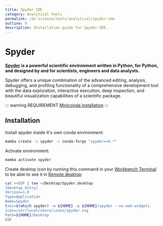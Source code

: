 ```yaml
---
title: Spyder IDE
category: Analytical tools
permalink: /do-science/tools/analytical/spyder-ide
outline: 0
description: Installation guide for Spyder-IDE.
---
```


# Spyder

**[Spyder](https://www.spyder-ide.org/) is a powerful scientific environment written in Python, for Python, and designed by and for scientists, engineers and data analysts.**

Spyder offers a unique combination of the advanced editing, analysis, debugging, and profiling functionality of a comprehensive development tool with the data exploration, interactive execution, deep inspection, and beautiful visualization capabilities of a scientific package.

::: warning REQUIREMENT
[Miniconda installation](https://docs.conda.io/projects/conda/en/latest/user-guide/configuration/admin-multi-user-install.html)
:::

## Installation

Install spyder inside it's own conda environment:
```bash
mamba create -n spyder -c conda-forge "spyder==6.*"
```

Activate environment:
```bash
mamba activate spyder
```

Create desktop icon by running this command in your [Workbench Terminal](/do-science/hunt-workbench/faq#can-i-use-a-terminal-from-my-workbench) to be able to see it in [Remote desktop](/do-science/hunt-workbench/getting-started/10-remote-desktop):
```bash
cat <<EOF | tee ~/Desktop/Spyder.desktop
[Desktop Entry]
Version=1.0
Type=Application
Name=Spyder
Exec=$(which spyder) -w ${HOME} -p ${HOME}/spyder --no-web-widgets
Icon=/usr/local/share/icons/spyder.svg
Path=${HOME}/Desktop
EOF
```

